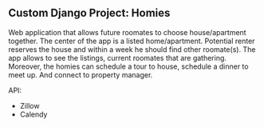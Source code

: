 ## Custom Django Project: Homies

Web application that allows future roomates to choose house/apartment together. The center of the app is a listed home/apartment. Potential renter reserves the house and within a week he should find other roomate(s). The app allows to see the listings, current roomates that are gathering. Moreover, the homies can schedule a tour to house, schedule a dinner to meet up. And connect to property manager.

API:
- Zillow
- Calendy